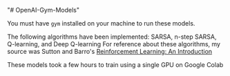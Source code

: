 "# OpenAI-Gym-Models" 

You must have <code>gym</code> installed on your machine to run these models.

The following algorithms have been implemented: SARSA, n-step SARSA, Q-learning, and Deep Q-learning
For reference about these algorithms, my source was Sutton and Barro's [Reinforcement Learning: An Introduction](http://incompleteideas.net/book/bookdraft2017nov5.pdf)

These models took a few hours to train using a single GPU on Google Colab
